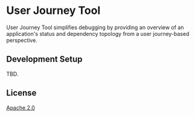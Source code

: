 # User Journey Tool

User Journey Tool simplifies debugging by providing an overview of an application's status and dependency topology from a user journey-based perspective.

## Development Setup

TBD.

## License
[Apache 2.0](https://choosealicense.com/licenses/apache-2.0/)
